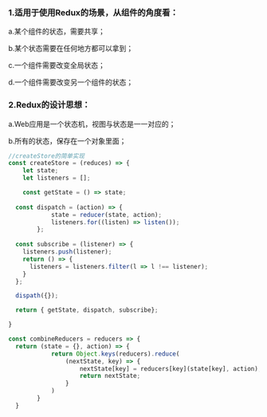 ### 1.适用于使用Redux的场景，从组件的角度看：

a.某个组件的状态，需要共享；

b.某个状态需要在任何地方都可以拿到；

c.一个组件需要改变全局状态；

d.一个组件需要改变另一个组件的状态；

### 2.Redux的设计思想：

a.Web应用是一个状态机，视图与状态是一一对应的；

b.所有的状态，保存在一个对象里面；

```js
//createStore的简单实现
const createStore = (reduces) => {
	let state;
	let listeners = [];

	const getState = () => state;
  	
  const dispatch = (action) => {
    		state = reducer(state, action);
    		listeners.for((listen) => listen());
    	};
    	
  const subscribe = (listener) => {
    listeners.push(listener);
    return () => {
      listeners = listeners.filter(l => l !== listener);
    }
  };

  dispath({});

  return { getState, dispatch, subscribe};

}

const combineReducers = reducers => {
  return (state = {}, action) => {
    		return Object.keys(reducers).reduce(
    			(nextState, key) => {
    				nextState[key] = reducers[key](state[key], action);
    				return nextState;
    			}
    		)
    	}
  }
```



